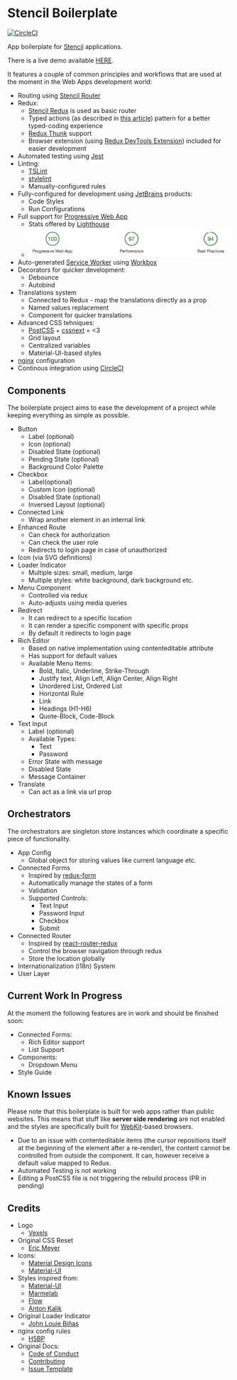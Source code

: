 # Stencil Boilerplate
[![CircleCI](https://circleci.com/gh/bfmatei/stencil-boilerplate/tree/master.svg?style=svg)](https://circleci.com/gh/bfmatei/stencil-boilerplate/tree/master)

App boilerplate for [Stencil](https://stenciljs.com/) applications.

There is a live demo available [HERE](https://stencil-boilerplate.bmatei.com).

It features a couple of common principles and workflows that are used at the moment in the Web Apps development world:
   * Routing using [Stencil Router](https://github.com/ionic-team/stencil-router)
   * Redux:
      * [Stencil Redux](https://github.com/ionic-team/stencil-redux) is used as basic router
      * Typed actions (as described in [this article](https://medium.com/@martin_hotell/redux-typescript-typed-actions-with-less-keystrokes-d984063901d)) pattern for a better typed-coding experience
      * [Redux Thunk](https://github.com/gaearon/redux-thunk) support 
      * Browser extension (using [Redux DevTools Extension](https://github.com/zalmoxisus/redux-devtools-extension)) included for easier development
   * Automated testing using [Jest](https://facebook.github.io/jest/)
   * Linting:
      * [TSLint](https://palantir.github.io/tslint/)
      * [stylelint](https://stylelint.io/) 
      * Manually-configured rules
   * Fully-configured for development using [JetBrains](https://www.jetbrains.com/) products:
      * Code Styles
      * Run Configurations
   * Full support for [Progressive Web App](https://developers.google.com/web/progressive-web-apps/)
      * Stats offered by [Lighthouse](https://developers.google.com/web/tools/lighthouse/)
      * ![Alt text](docs/assets/stats.jpg?raw=true "Lighthouse Report")
   * Auto-generated [Service Worker](https://developers.google.com/web/fundamentals/primers/service-workers/) using [Workbox](https://developers.google.com/web/tools/workbox/)
   * Decorators for quicker development:
      * Debounce
      * Autobind
   * Translations system
      * Connected to Redux - map the translations directly as a prop
      * Named values replacement
      * Component for quicker translations
   * Advanced CSS tehniques:
      * [PostCSS](http://postcss.org/) + [cssnext](http://cssnext.io/) = <3
      * Grid layout
      * Centralized variables
      * Material-UI-based styles
   * [nginx](https://nginx.org/) configuration
   * Continous integration using [CircleCI](https://circleci.com/)

## Components
The boilerplate project aims to ease the development of a project while keeping everything as simple as possible.

* Button
   * Label (optional)
   * Icon (optional)
   * Disabled State (optional)
   * Pending State (optional)
   * Background Color Palette
* Checkbox
   * Label(optional)
   * Custom Icon (optional)
   * Disabled State (optional)
   * Inversed Layout (optional)
* Connected Link
   * Wrap another element in an internal link
* Enhanced Route
   * Can check for authorization
   * Can check the user role
   * Redirects to login page in case of unauthorized
* Icon (via SVG definitions)
* Loader Indicator
   * Multiple sizes: small, medium, large
   * Multiple styles: white background, dark background etc.
* Menu Component
   * Controlled via redux
   * Auto-adjusts using media queries
* Redirect
   * It can redirect to a specific location
   * It can render a specific component with specific props
   * By default it redirects to login page
* Rich Editor
   * Based on native implementation using contenteditable attribute
   * Has support for default values
   * Available Menu Items:
      * Bold, Italic, Underline, Strike-Through
      * Justify text, Align Left, Align Center, Align Right
      * Unordered List, Ordered List
      * Horizontal Rule
      * Link
      * Headings (H1-H6)
      * Quote-Block, Code-Block
* Text Input
   * Label (optional)
   * Available Types:
      * Text
      * Password
   * Error State with message
   * Disabled State
   * Message Container
* Translate
   * Can act as a link via url prop
   
## Orchestrators
The orchestrators are singleton store instances which coordinate a specific piece of functionality.

* App Config
   * Global object for storing values like current language etc.
* Connected Forms
   * Inspired by [redux-form](https://redux-form.com/)
   * Automatically manage the states of a form
   * Validation
   * Supported Controls:
      * Text Input
      * Password Input
      * Checkbox
      * Submit
* Connected Router
   * Inspired by [react-router-redux](https://github.com/ReactTraining/react-router/tree/master/packages/react-router-redux)
   * Control the browser navigation through redux
   * Store the location globally
* Internationalization (i18n) System
* User Layer

## Current Work In Progress
At the moment the following features are in work and should be finished soon:
   * Connected Forms: 
      * Rich Editor support
      * List Support
   * Components:
      * Dropdown Menu
   * Style Guide

## Known Issues
Please note that this boilerplate is built for web apps rather than public websites. This means that stuff like **server side rendering** are not enabled and the styles are specifically built for [WebKit](https://webkit.org/)-based browsers.

* Due to an issue with contenteditable items (the cursor repositions itself at the beginning of the element after a re-render), the content cannot be controlled from outside the component. It can, however receive a default value mapped to Redux.
* Automated Testing is not working
* Editing a PostCSS file is not triggering the rebuild process (PR in pending)

## Credits
* Logo
   * [Vexels](https://www.vexels.com/vectors/preview/127766/fox-cartoon-circle-icon)
* Original CSS Reset
   * [Eric Meyer](https://meyerweb.com/eric/tools/css/reset/) 
* Icons:
   * [Material Design Icons](https://materialdesignicons.com)
   * [Material-UI](http://www.material-ui.com/)
* Styles inspired from:
   * [Material-UI](http://www.material-ui.com/)
   * [Marmelab](https://marmelab.com)
   * [Flow](https://flowdash.co)
   * [Anton Kalik](https://dribbble.com/idedy)
* Original Loader Indicator
   * [John Louie Biñas](https://codepen.io/johnlouie04/pen/LEoOGV)
* nginx config rules
   * [H5BP](https://github.com/h5bp/server-configs-nginx)
* Original Docs:
   * [Code of Conduct](https://github.com/ionic-team/stencil/master/CODE_OF_CONDUCT.md)
   * [Contributing](https://github.com/ionic-team/stencil/blob/master/.github/CONTRIBUTING.md)
   * [Issue Template](https://raw.githubusercontent.com/ionic-team/stencil/master/.github/ISSUE_TEMPLATE.md)
